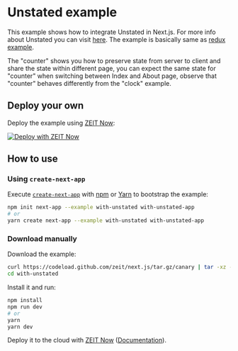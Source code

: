 # Unstated example

This example shows how to integrate Unstated in Next.js. For more info about Unstated you can visit [here](https://github.com/jamiebuilds/unstated). The example is basically same as [redux example](https://github.com/zeit/next.js/tree/canary/examples/with-redux).

The "counter" shows you how to preserve state from server to client and share the state within different page, you can expect the same state for "counter" when switching between Index and About page, observe that "counter" behaves differently from the "clock" example.

## Deploy your own

Deploy the example using [ZEIT Now](https://zeit.co/now):

[![Deploy with ZEIT Now](https://zeit.co/button)](https://zeit.co/new/project?template=https://github.com/zeit/next.js/tree/canary/examples/with-unstated)

## How to use

### Using `create-next-app`

Execute [`create-next-app`](https://github.com/zeit/next.js/tree/canary/packages/create-next-app) with [npm](https://docs.npmjs.com/cli/init) or [Yarn](https://yarnpkg.com/lang/en/docs/cli/create/) to bootstrap the example:

```bash
npm init next-app --example with-unstated with-unstated-app
# or
yarn create next-app --example with-unstated with-unstated-app
```

### Download manually

Download the example:

```bash
curl https://codeload.github.com/zeit/next.js/tar.gz/canary | tar -xz --strip=2 next.js-canary/examples/with-unstated
cd with-unstated
```

Install it and run:

```bash
npm install
npm run dev
# or
yarn
yarn dev
```

Deploy it to the cloud with [ZEIT Now](https://zeit.co/new?filter=next.js&utm_source=github&utm_medium=readme&utm_campaign=next-example) ([Documentation](https://nextjs.org/docs/deployment)).
